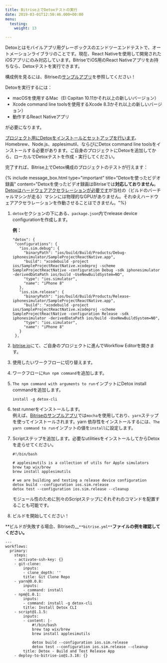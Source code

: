 ```yaml
---
title: Bitrise上でDetoxテストの実行
date: 2019-03-01T12:50:46.000+00:00
menu:
  testing:
    weight: 13

---
```

Detoxとはモバイルアプリ用グレーボックスのエンドツーエンドテストで、オートメーションライブラリのことです。現在、React Nativeを使用して開発されたiOSアプリにのみ対応しています。BitriseでiOS用のReact Nativeアプリをお持ちなら、Detoxテストを実行できます。

構成例を見るには、Bitriseの[サンプルアプリ](https://github.com/bitrise-samples/sample-project-react-native)を参照してください！

Detoxを実行するには：

* macOSを使用するMac（El Capitan 10.11かそれ以上の新しいバージョン）
* Xcode command line toolsを使用するXcode 8.3かそれ以上の新しいバージョン）
* 動作するReact Nativeアプリ

が必要になります。

[プロジェクト用にDetoxをインストールとセットアップを行います](https://github.com/wix/detox/blob/master/docs/Introduction.GettingStarted.md#getting-started)。Homebrew、Node.js、applesimutil、ならびにDetox command line toolsをインストールする必要があります。ご自身のプロジェクトにDetoxを追加してから、ローカルでDetoxテストを作成・実行してください。

完了すれば、Bitrise上でDetox構成のプロジェクトのテストが行えます：

{% include message_box.html type="important" title="Detoxを使ったビデオ録画" content="Detoxを使ったビデオ録画はBitriseでは**対応しておりません**。[Detoxはハードウェアアクセラレーションが必要です](https://github.com/wix/Detox/blob/master/docs/APIRef.Artifacts.md#video-recording-issues-on-ci)が当社の（ビルドのバーチャルマシンが走る）マシンには物理的なGPUがありません。それゆえハードウェアアクセラレーションを作動させることはできません。"%}

1. `detox`セクションの下にある、`package.json`内でrelease device configurationを作成します。

   **例：**

       "detox": {
        "configurations": {
          "ios.sim.debug": {
            "binaryPath": "ios/build/Build/Products/Debug-iphonesimulator/SampleProjectReactNative.app",
            "build": "xcodebuild -project ios/SampleProjectReactNative.xcodeproj -scheme SampleProjectReactNative -configuration Debug -sdk iphonesimulator -derivedDataPath ios/build -UseNewBuildSystem=NO",
            "type": "ios.simulator",
            "name": "iPhone 8"
          },
          "ios.sim.release": {
            "binaryPath": "ios/build/Build/Products/Release-iphonesimulator/SampleProjectReactNative.app",
            "build": "xcodebuild -project ios/SampleProjectReactNative.xcodeproj -scheme SampleProjectReactNative -configuration Release -sdk iphonesimulator -derivedDataPath ios/build -UseNewBuildSystem=NO",
            "type": "ios.simulator",
            "name": "iPhone 8"
          }
        },
2. [bitrise.io](https://app.bitrise.io/)にて、ご自身のプロジェクトに進んでWorkflow Editorを開きます。
3. 使用したいワークフローに切り替えます。
4. ワークフローに`Run npm command`を追加します。
5. `The npm command with arguments to run`インプットにDetox install commandを追加します。

       install -g detox-cli
6. test runnerをインストールします。  
   例えば、[Bitriseのサンプルアプリ](https://github.com/bitrise-samples/sample-project-react-native)では`mocha`を使用しており、`yarn`ステップを使ってインストールされます。yarn 依存性をインストールするには、`The yarn command to run`インプットの値を`install`に設定します。
7. Scriptステップを追加します。必要なutilitiesをインストールしてからDetoxを走らせてください。

       #!/bin/bash
       
       # applesimutils is a collection of utils for Apple simulators
       brew tap wix/brew
       brew install applesimutils
       
       # we are building and testing a release device configuration
       detox build --configuration ios.sim.release
       detox test --configuration ios.sim.release --cleanup

   モジュール性のために別々のScriptステップにそれぞれのコマンドを配置することも可能です。
8. ビルドを開始してください！

**ビルドが失敗する場合、Bitriseの__`**bitrise.yml**`**ファイルの例を確認してください。**

    ---
    workflows:
      primary:
        steps:
        - activate-ssh-key: {}
        - git-clone:
            inputs:
            - clone_depth: ''
            title: Git Clone Repo
        - yarn@0.0.8:
            inputs:
            - command: install
        - npm@1.0.1:
            inputs:
            - command: install -g detox-cli
            title: Install Detox CLI
        - script@1.1.5:
            inputs:
            - content: |-
                #!/bin/bash
                brew tap wix/brew
                brew install applesimutils
                
                detox build --configuration ios.sim.release
                detox test --configuration ios.sim.release --cleanup
            title: Detox - Build and Test Release App
        - deploy-to-bitrise-io@1.3.18: {}
